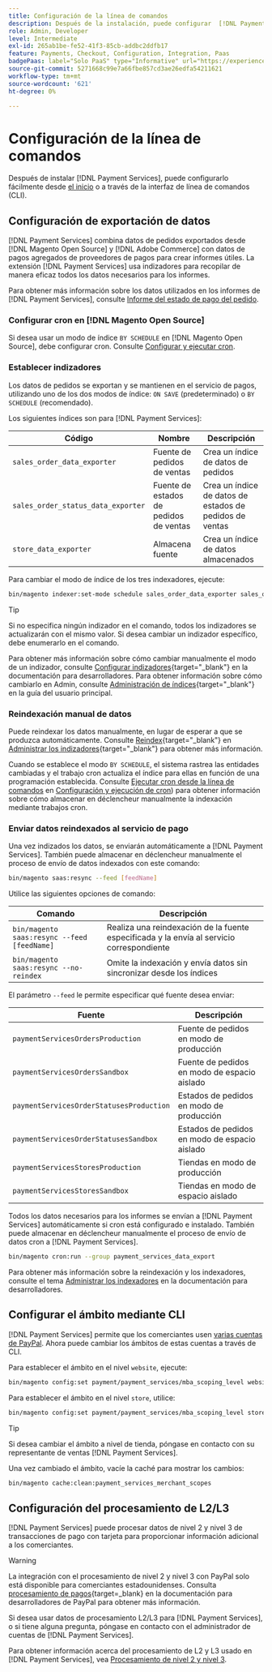 ```yaml
---
title: Configuración de la línea de comandos
description: Después de la instalación, puede configurar  [!DNL Payment Services] usando la Interfaz de línea de comandos (CLI).
role: Admin, Developer
level: Intermediate
exl-id: 265ab1be-fe52-41f3-85cb-addbc2ddfb17
feature: Payments, Checkout, Configuration, Integration, Paas
badgePaas: label="Solo PaaS" type="Informative" url="https://experienceleague.adobe.com/es/docs/commerce/user-guides/product-solutions" tooltip="Se aplica solo a proyectos de Adobe Commerce en la nube (infraestructura PaaS administrada por Adobe) y a proyectos locales."
source-git-commit: 5271668c99e7a66fbe857cd3ae26edfa54211621
workflow-type: tm+mt
source-wordcount: '621'
ht-degree: 0%

---
```


# Configuración de la línea de comandos

Después de instalar [!DNL Payment Services], puede configurarlo fácilmente desde [el inicio](payments-home.md) o a través de la interfaz de línea de comandos (CLI).

## Configuración de exportación de datos

[!DNL Payment Services] combina datos de pedidos exportados desde [!DNL Magento Open Source] y [!DNL Adobe Commerce] con datos de pagos agregados de proveedores de pagos para crear informes útiles. La extensión [!DNL Payment Services] usa indizadores para recopilar de manera eficaz todos los datos necesarios para los informes.

Para obtener más información sobre los datos utilizados en los informes de [!DNL Payment Services], consulte [Informe del estado de pago del pedido](order-payment-status.md#data-used-in-the-report).

### Configurar cron en [!DNL Magento Open Source]

Si desea usar un modo de índice `BY SCHEDULE` en [!DNL Magento Open Source], debe configurar cron. Consulte [Configurar y ejecutar cron](https://experienceleague.adobe.com/es/docs/commerce-operations/configuration-guide/cli/configure-cron-jobs).

### Establecer indizadores

Los datos de pedidos se exportan y se mantienen en el servicio de pagos, utilizando uno de los dos modos de índice: `ON SAVE` (predeterminado) o `BY SCHEDULE` (recomendado).

Los siguientes índices son para [!DNL Payment Services]:

| Código | Nombre | Descripción |
|    ---    |  ---  |  ---  |
| `sales_order_data_exporter` | Fuente de pedidos de ventas | Crea un índice de datos de pedidos |
| `sales_order_status_data_exporter` | Fuente de estados de pedidos de ventas | Crea un índice de datos de estados de pedidos de ventas |
| `store_data_exporter` | Almacena fuente | Crea un índice de datos almacenados |

Para cambiar el modo de índice de los tres indexadores, ejecute:

```bash
bin/magento indexer:set-mode schedule sales_order_data_exporter sales_order_status_data_exporter store_data_exporter
```

>[!TIP]
>
>Si no especifica ningún indizador en el comando, todos los indizadores se actualizarán con el mismo valor. Si desea cambiar un indizador específico, debe enumerarlo en el comando.

Para obtener más información sobre cómo cambiar manualmente el modo de un indizador, consulte [Configurar indizadores](https://experienceleague.adobe.com/es/docs/commerce-operations/configuration-guide/cli/manage-indexers#configure-indexers){target="_blank"} en la documentación para desarrolladores. Para obtener información sobre cómo cambiarlo en Admin, consulte [Administración de índices](https://experienceleague.adobe.com/es/docs/commerce-admin/systems/tools/index-management#change-the-index-mode){target="_blank"} en la guía del usuario principal.

### Reindexación manual de datos

Puede reindexar los datos manualmente, en lugar de esperar a que se produzca automáticamente. Consulte [Reindex](https://experienceleague.adobe.com/es/docs/commerce-operations/configuration-guide/cli/manage-indexers#reindex){target="_blank"} en [Administrar los indizadores](https://experienceleague.adobe.com/es/docs/commerce-operations/configuration-guide/cli/manage-indexers){target="_blank"} para obtener más información.

Cuando se establece el modo `BY SCHEDULE`, el sistema rastrea las entidades cambiadas y el trabajo cron actualiza el índice para ellas en función de una programación establecida. Consulte [Ejecutar cron desde la línea de comandos](https://experienceleague.adobe.com/es/docs/commerce-operations/configuration-guide/cli/configure-cron-jobs#config-cli-cron-group-run) en [Configuración y ejecución de cron](https://experienceleague.adobe.com/es/docs/commerce-operations/configuration-guide/cli/configure-cron-jobs)) para obtener información sobre cómo almacenar en déclencheur manualmente la indexación mediante trabajos cron.

### Enviar datos reindexados al servicio de pago

Una vez indizados los datos, se enviarán automáticamente a [!DNL Payment Services]. También puede almacenar en déclencheur manualmente el proceso de envío de datos indexados con este comando:

```bash
bin/magento saas:resync --feed [feedName]
```

Utilice las siguientes opciones de comando:

| Comando | Descripción |
|  ---  |  ---  |
| `bin/magento saas:resync --feed [feedName]` | Realiza una reindexación de la fuente especificada y la envía al servicio correspondiente |
| `bin/magento saas:resync --no-reindex` | Omite la indexación y envía datos sin sincronizar desde los índices |

El parámetro `--feed` le permite especificar qué fuente desea enviar:

| Fuente | Descripción |
|  ---  |  ---  |
| `paymentServicesOrdersProduction` | Fuente de pedidos en modo de producción |
| `paymentServicesOrdersSandbox` | Fuente de pedidos en modo de espacio aislado |
| `paymentServicesOrderStatusesProduction` | Estados de pedidos en modo de producción |
| `paymentServicesOrderStatusesSandbox` | Estados de pedidos en modo de espacio aislado |
| `paymentServicesStoresProduction` | Tiendas en modo de producción |
| `paymentServicesStoresSandbox` | Tiendas en modo de espacio aislado |

Todos los datos necesarios para los informes se envían a [!DNL Payment Services] automáticamente si cron está configurado e instalado. También puede almacenar en déclencheur manualmente el proceso de envío de datos cron a [!DNL Payment Services].

```bash
bin/magento cron:run --group payment_services_data_export
```

Para obtener más información sobre la reindexación y los indexadores, consulte el tema [Administrar los indexadores](https://experienceleague.adobe.com/es/docs/commerce-operations/configuration-guide/cli/manage-indexers) en la documentación para desarrolladores.

## Configurar el ámbito mediante CLI

[!DNL Payment Services] permite que los comerciantes usen [varias cuentas de PayPal](settings.md#use-multiple-paypal-accounts). Ahora puede cambiar los ámbitos de estas cuentas a través de CLI.

Para establecer el ámbito en el nivel `website`, ejecute:

```bash
bin/magento config:set payment/payment_services/mba_scoping_level website
```

Para establecer el ámbito en el nivel `store`, utilice:

```bash
bin/magento config:set payment/payment_services/mba_scoping_level store
```

>[!TIP]
>
> Si desea cambiar el ámbito a nivel de tienda, póngase en contacto con su representante de ventas [!DNL Payment Services].

Una vez cambiado el ámbito, vacíe la caché para mostrar los cambios:

```bash
bin/magento cache:clean:payment_services_merchant_scopes
```

## Configuración del procesamiento de L2/L3

[!DNL Payment Services] puede procesar datos de nivel 2 y nivel 3 de transacciones de pago con tarjeta para proporcionar información adicional a los comerciantes.

>[!WARNING]
>
> La integración con el procesamiento de nivel 2 y nivel 3 con PayPal solo está disponible para comerciantes estadounidenses. Consulta [procesamiento de pagos](https://developer.paypal.com/docs/checkout/advanced/processing/){target=_blank} en la documentación para desarrolladores de PayPal para obtener más información.

Si desea usar datos de procesamiento L2/L3 para [!DNL Payment Services], o si tiene alguna pregunta, póngase en contacto con el administrador de cuentas de [!DNL Payment Services].

Para obtener información acerca del procesamiento de L2 y L3 usado en [!DNL Payment Services], vea [Procesamiento de nivel 2 y nivel 3](levels-card-payment-transactions.md).

